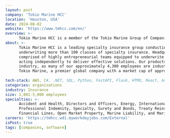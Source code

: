 ```yaml
---
layout: post
company: 'Tokio Marine HCC'
location: 'Houston, USA'
date: 2024-08-02
website: 'https://www.tmhcc.com/en/'
overview: >-
      Tokio Marine HCC is a member of the Tokio Marine Group of Companies.
about: >-
      Tokio Marine HCC is a leading specialty insurance group conducting business in approximately 180 countries and 
      underwriting more than 100 classes of specialty insurance. Headquartered in Houston, Texas, the company is 
      comprised of highly entrepreneurial teams equipped to underwrite special situations, companies and individuals, 
      acting independently to deliver effective solutions. Our products and capabilities set the standard for the 
      industry, as many of our approximately 4,300 employees are industry-leading experts. Tokio Marine HCC is part of 
      Tokio Marine, a premier global company with a market cap of approximately $61 billion.
  
tech-stack: AWS, C#, .NET, SQL, Python, FastAPI, Flask, HTMX, React, Angular, Snowflake, Terraform 
categories: organisations
industry: Insurance
size: 1,001-5,000 employees
specialties: >-
      Accident and Health, Directors and Officers, Energy, International Credit and Political Risk, Liability, Marine, 
      Professional Indemnity, Specialty, Surety and Bonds, Treaty Reinsurance, UK Trade Credit, Delegated Property , 
      Financial Lines, Open Market Property, Marine Liability, and Marine Cargo
careers: 'https://tmhcc.wd1.myworkdayjobs.com/External'
isPost: true
tags: [companies, software]
---
```



